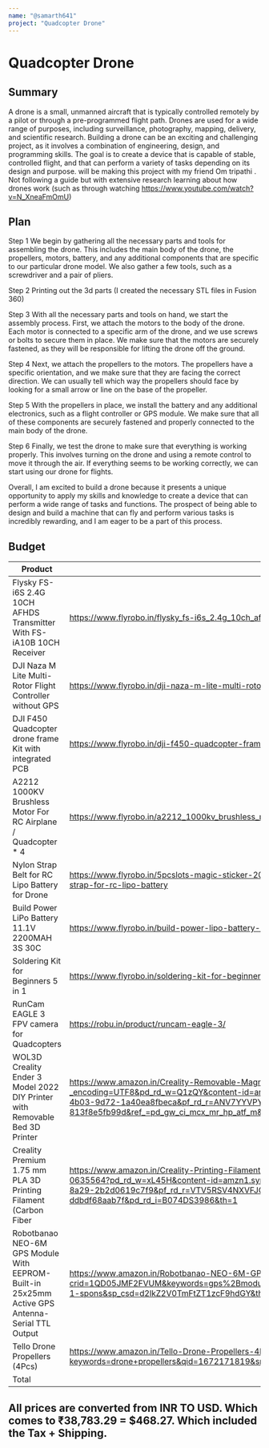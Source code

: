 ```yaml
---
name: "@samarth641"
project: "Quadcopter Drone"
---
```


# Quadcopter Drone

## Summary

A drone is a small, unmanned aircraft that is typically controlled remotely by a pilot or through a pre-programmed flight path. 
Drones are used for a wide range of purposes, including surveillance, photography, mapping, delivery, and scientific research.
Building a drone can be an exciting and challenging project, as it involves a combination of engineering, design, and programming skills. 
The goal is to create a device that is capable of stable, controlled flight, and that can perform a variety of tasks depending on its design and purpose.
will be making this project with my friend Om tripathi .
Not following a guide but with extensive research learning about how drones work (such as through watching https://www.youtube.com/watch?v=N_XneaFmOmU)
## Plan

Step 1 We begin by gathering all the necessary parts and tools for assembling the drone. This includes the main body of the drone, the propellers, motors, battery, and any additional components that are specific to our particular drone model. We also gather a few tools, such as a screwdriver and a pair of pliers.

Step 2 Printing out the 3d parts (I created the necessary STL files in Fusion 360) 

Step 3 With all the necessary parts and tools on hand, we start the assembly process. First, we attach the motors to the body of the drone. Each motor is connected to a specific arm of the drone, and we use screws or bolts to secure them in place. We make sure that the motors are securely fastened, as they will be responsible for lifting the drone off the ground.

Step 4 Next, we attach the propellers to the motors. The propellers have a specific orientation, and we make sure that they are facing the correct direction. We can usually tell which way the propellers should face by looking for a small arrow or line on the base of the propeller.

Step 5 With the propellers in place, we install the battery and any additional electronics, such as a flight controller or GPS module. We make sure that all of these components are securely fastened and properly connected to the main body of the drone.

Step 6 Finally, we test the drone to make sure that everything is working properly. This involves turning on the drone and using a remote control to move it through the air. If everything seems to be working correctly, we can start using our drone for flights.



Overall, I am excited to build a drone because it presents a unique opportunity to apply my skills and knowledge to create a device that can perform
a wide range of tasks and functions. The prospect of being able to design and build a machine that can fly and perform various tasks is incredibly rewarding, 
and I am eager to be a part of this process.

## Budget

| Product         | Supplier/Link                         | Cost   |
| --------------- | ------------------------------------- | ------ |
| Flysky FS-i6S 2.4G 10CH AFHDS Transmitter With FS-iA10B 10CH Receiver   | https://www.flyrobo.in/flysky_fs-i6s_2.4g_10ch_afhds_2a_transmitter | $83.24  |
| DJI Naza M Lite Multi-Rotor Flight Controller without GPS | https://www.flyrobo.in/dji-naza-m-lite-multi-rotor-flight-controller-without-gps  | $74.79 |
| DJI F450 Quadcopter drone frame Kit with integrated PCB | https://www.flyrobo.in/dji-f450-quadcopter-frame-kit-with-integrated-pcb  | $9.04 |
| A2212 1000KV Brushless Motor For RC Airplane / Quadcopter * 4 | https://www.flyrobo.in/a2212_1000kv_brushless_motor_for_rc_airplane | $22.63 |
| Nylon Strap Belt for RC Lipo Battery for Drone | https://www.flyrobo.in/5pcslots-magic-sticker-20x270mm-rc-lipo-battery-nylon-strap-belt-reusable-antiskid-cable-tie-down-strap-for-rc-lipo-battery  | $0.47 |
| Build Power LiPo Battery 11.1V 2200MAH 3S 30C | https://www.flyrobo.in/build-power-lipo-battery-11.1v-2200mah-3s-30c?search=battery&description=true | $18.08 |
| Soldering Kit for Beginners 5 in 1 | https://www.flyrobo.in/soldering-kit-for-beginners-5-1 | $4.21 |
| RunCam EAGLE 3 FPV camera for Quadcopters | https://robu.in/product/runcam-eagle-3/ | $38.60 |
| WOL3D Creality Ender 3 Model 2022 DIY Printer with Removable Bed 3D Printer | https://www.amazon.in/Creality-Removable-Magnetic-3D-220x220x250mm/dp/B07P5YBN6M/?_encoding=UTF8&pd_rd_w=Q1zQY&content-id=amzn1.sym.1f592895-6b7a-4b03-9d72-1a40ea8fbeca&pf_rd_p=1f592895-6b7a-4b03-9d72-1a40ea8fbeca&pf_rd_r=ANV7YYVPYKDPCFPD69YS&pd_rd_wg=r6K2E&pd_rd_r=04bc56ca-18b9-4931-a9cb-813f8e5fb99d&ref_=pd_gw_ci_mcx_mr_hp_atf_m&th=1| $174.29 |
| Creality Premium 1.75 mm PLA 3D Printing Filament (Carbon Fiber | https://www.amazon.in/Creality-Printing-Filament-Carbon-Fiber/dp/B074DS3986/ref=pd_day0fbt_img_sccl_1/261-2814919-0635564?pd_rd_w=xL45H&content-id=amzn1.sym.c9d7333c-5685-4a7f-8a29-2b2d0619c7f9&pf_rd_p=c9d7333c-5685-4a7f-8a29-2b2d0619c7f9&pf_rd_r=VTV5RSV4NXVFJQ3HXD17&pd_rd_wg=tAQca&pd_rd_r=ec496aea-ffdb-4b43-bfed-ddbdf68aab7f&pd_rd_i=B074DS3986&th=1 | $36.52 |
| Robotbanao NEO-6M GPS Module With EEPROM-Built-in 25x25mm Active GPS Antenna- Serial TTL Output | https://www.amazon.in/Robotbanao-NEO-6M-GPS-Module-Pack/dp/B09FM25ZMT/ref=sr_1_1_sspa?crid=1QD05JMF2FVUM&keywords=gps%2Bmodule%2Bfor%2Bdrone&qid=1672172061&sprefix=gps%2Bmod%2Caps%2C191&sr=8-1-spons&sp_csd=d2lkZ2V0TmFtZT1zcF9hdGY&th=1 | $0|
| Tello Drone Propellers (4Pcs) | https://www.amazon.in/Tello-Drone-Propellers-4Pcs/dp/B07Q3QD3KS/ref=sr_1_14?keywords=drone+propellers&qid=1672171819&sr=8-14 | $7 |
| Total           |                                       | $468.27 |

## All prices are converted from INR TO USD. Which comes to ₹38,783.29 = $468.27. Which included the Tax + Shipping. 
